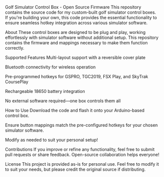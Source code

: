 Golf Simulator Control Box - Open Source Firmware
This repository contains the source code for my custom-built golf simulator control boxes. If you're building your own, this code provides the essential functionality to ensure seamless hotkey integration across various simulator software.

About
These control boxes are designed to be plug and play, working effortlessly with simulator software without additional setup. This repository contains the firmware and mappings necessary to make them function correctly.

Supported Features
Multi-layout support with a reversible cover plate

Bluetooth connectivity for wireless operation

Pre-programmed hotkeys for GSPRO, TGC2019, FSX Play, and SkyTrak CoursePlay

Rechargeable 18650 battery integration

No external software required—one box controls them all

How to Use
Download the code and flash it onto your Arduino-based control box.

Ensure button mappings match the pre-configured hotkeys for your chosen simulator software.

Modify as needed to suit your personal setup!

Contributions
If you improve or refine any functionality, feel free to submit pull requests or share feedback. Open-source collaboration helps everyone!

License
This project is provided as-is for personal use. Feel free to modify it to suit your needs, but please credit the original source if distributing.
